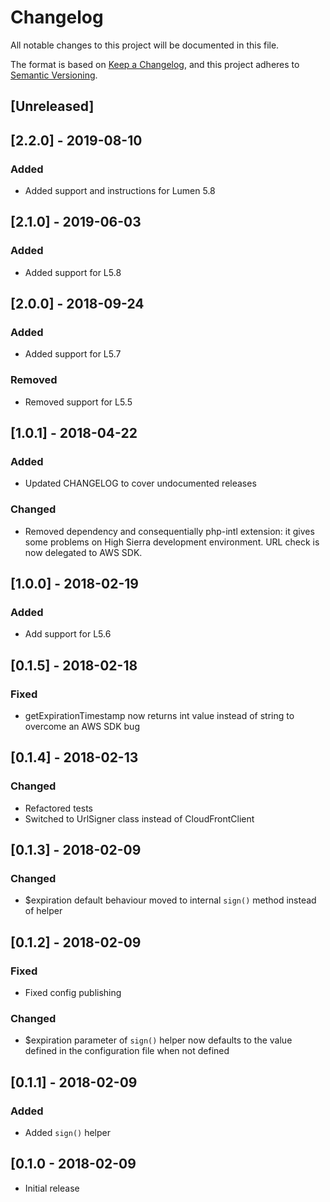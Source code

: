 # Changelog

All notable changes to this project will be documented in this file.

The format is based on [Keep a Changelog](https://keepachangelog.com/en/1.0.0/),
and this project adheres to [Semantic Versioning](https://semver.org/spec/v2.0.0.html).


## [Unreleased]

## [2.2.0] - 2019-08-10
### Added
- Added support and instructions for Lumen 5.8

## [2.1.0] - 2019-06-03
### Added
- Added support for L5.8

## [2.0.0] - 2018-09-24
### Added
- Added support for L5.7

### Removed
- Removed support for L5.5

## [1.0.1] - 2018-04-22
### Added
- Updated CHANGELOG to cover undocumented releases

### Changed
- Removed dependency and consequentially php-intl extension: it gives some problems on High Sierra development environment. URL check is now delegated to AWS SDK. 

## [1.0.0] - 2018-02-19
### Added
- Add support for L5.6

## [0.1.5] - 2018-02-18
### Fixed
- getExpirationTimestamp now returns int value instead of string to overcome an AWS SDK bug

## [0.1.4] - 2018-02-13
### Changed
- Refactored tests
- Switched to UrlSigner class instead of CloudFrontClient

## [0.1.3] - 2018-02-09
### Changed
- $expiration default behaviour moved to internal `sign()` method instead of helper

## [0.1.2] - 2018-02-09
### Fixed
- Fixed config publishing

### Changed
- $expiration parameter of `sign()` helper now defaults to the value defined in the configuration file when not defined

## [0.1.1] - 2018-02-09
### Added
- Added `sign()` helper

## [0.1.0 - 2018-02-09
- Initial release
